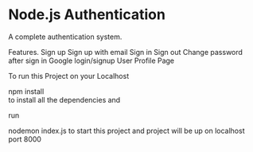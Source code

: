 # Node.js Authentication
A complete authentication system.

Features.
Sign up
Sign up with email
Sign in
Sign out
Change password after sign in
Google login/signup
User Profile Page

To run this Project on your Localhost

npm install  
to install all the dependencies
and

run

nodemon index.js
to start this project
and project will be up on localhost port 8000
